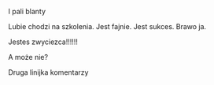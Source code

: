 I pali blanty

Lubie chodzi na szkolenia. Jest fajnie. Jest sukces. Brawo ja.

Jestes zwyciezca!!!!!!

A może nie?

Druga linijka komentarzy

